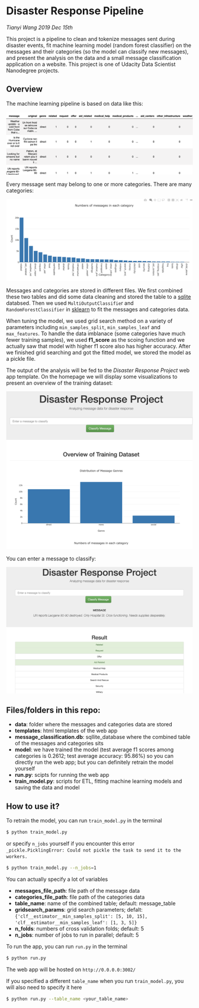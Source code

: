 # Disaster Response Pipeline

*Tianyi Wang*
*2019 Dec 15th*

This project is a pipeline to clean and tokenize messages sent during disaster events, fit machine learning model (random forest classifier) on the messages and their categories (so the model can classify new messages), and present the analysis on the data and a small message classification application on a website. This project is one of Udacity Data Scientist Nanodegree projects.

## Overview

The machine learning pipeline is based on data like this:

![data](https://raw.githubusercontent.com/tianyiwangnova/2019_project__Disaster_Response_Pipeline/master/screenshots/data.png)

Every message sent may belong to one or more categories. There are many categories:

![cat](https://raw.githubusercontent.com/tianyiwangnova/2019_project__Disaster_Response_Pipeline/master/screenshots/categories.png)

Messages and categories are stored in different files. We first combined these two tables and did some data cleaning and stored the table to a [sqlite](https://docs.python.org/3/library/sqlite3.html) databsed. Then we used `MultiOutputClassifie`r and `RandomForestClassifier` in [sklearn](https://scikit-learn.org/stable/) to fit the messages and categories data. 

When tuning the model, we used grid search method on a variety of parameters including `min_samples_split`, `min_samples_leaf` and `max_features`. To handle the data imblanace (some categories have much fewer training samples), we used **f1_score** as the scoing function and we actually saw that model with higher f1 score also has higher accuracy. After we finished grid searching and got the fitted model, we stored the model as a pickle file.

The output of the analysis will be fed to the *Disaster Response Project* web app template. On the homepage we will display some visualizations to present an overview of the training dataset:

![homepage](https://raw.githubusercontent.com/tianyiwangnova/2019_project__Disaster_Response_Pipeline/master/screenshots/homepage.png)

You can enter a message to classify:

![classify](https://raw.githubusercontent.com/tianyiwangnova/2019_project__Disaster_Response_Pipeline/master/screenshots/query.png)

## Files/folders in this repo:

  - **data**: folder where the messages and categories data are stored
  - **templates**: html templates of the web app
  - **message_classification.db**: sqllite_database where the combined table of the messages and categories sits
  - **model**: we have trained the model (test average f1 scores among categories is 0.2612; test average accuracy: 95.86%) so you can directly run the web app; but you can definitely retrain the model yourself
  - **run.py**: scipts for running the web app 
  - **train_model.py**: scripts for ETL, fitting machine learning models and saving the data and model

## How to use it?

To retrain the model, you can run `train_model.py` in the terminal

```sh
$ python train_model.py
```
or specify `n_jobs` yourself if you encounter this error `_pickle.PicklingError: Could not pickle the task to send it to the workers.`

```sh
$ python train_model.py --n_jobs=1
```

You can actually specify a lot of variables 
 - **messages_file_path**: file path of the message data
 - **categories_file_path**: file path of the categories data
 - **table_name**: name of the combined table; default: message_table
 - **gridsearch_params**: grid search parameters; defalt: `{'clf__estimator__min_samples_split': [5, 10, 15],
                                 'clf__estimator__min_samples_leaf': [1, 3, 5]}`
 - **n_folds**: numbers of cross validation folds; default: 5
 - **n_jobs**: number of jobs to run in parallel; default: 5
 
To run the app, you can run `run.py` in the terminal
```sh
$ python run.py
```
The web app will be hosted on `http://0.0.0.0:3002/`

If you specified a different `table_name` when you run `train_model.py`, you will also need to specify it here
```sh
$ python run.py --table_name <your_table_name>
```


